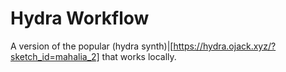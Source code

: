 # Hydra Workflow

A version of the popular (hydra synth)|[https://hydra.ojack.xyz/?sketch_id=mahalia_2] that works locally. 
